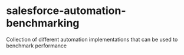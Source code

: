 # salesforce-automation-benchmarking
Collection of different automation implementations that can be used to benchmark performance
